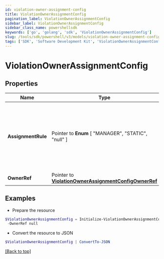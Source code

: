 ```yaml
---
id: violation-owner-assignment-config
title: ViolationOwnerAssignmentConfig
pagination_label: ViolationOwnerAssignmentConfig
sidebar_label: ViolationOwnerAssignmentConfig
sidebar_class_name: powershellsdk
keywords: ['go', 'golang', 'sdk', 'ViolationOwnerAssignmentConfig'] 
slug: /tools/sdk/powershell/v3/models/violation-owner-assignment-config
tags: ['SDK', 'Software Development Kit', 'ViolationOwnerAssignmentConfig']
---
```



# ViolationOwnerAssignmentConfig

## Properties

Name | Type | Description | Notes
------------ | ------------- | ------------- | -------------
**AssignmentRule** |  Pointer to  **Enum** [  "MANAGER",    "STATIC",    "null" ] | Details about the violations owner. MANAGER - identity&#39;s manager STATIC - Governance Group or Identity | [optional] 
**OwnerRef** |  Pointer to [**ViolationOwnerAssignmentConfigOwnerRef**](violation-owner-assignment-config-owner-ref) |  | [optional] 

## Examples

- Prepare the resource
```powershell
$ViolationOwnerAssignmentConfig = Initialize-ViolationOwnerAssignmentConfig  -AssignmentRule MANAGER `
 -OwnerRef null
```

- Convert the resource to JSON
```powershell
$ViolationOwnerAssignmentConfig | ConvertTo-JSON
```


[[Back to top]](#) 

